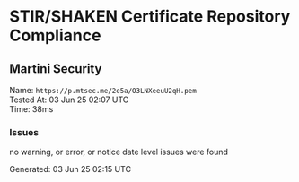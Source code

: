 # STIR/SHAKEN Certificate Repository Compliance

## Martini Security

Name: `https://p.mtsec.me/2e5a/O3LNXeeuU2qH.pem`\
Tested At: 03 Jun 25 02:07 UTC\
Time: 38ms

### Issues

no warning, or error, or notice date level issues were found

Generated: 03 Jun 25 02:15 UTC